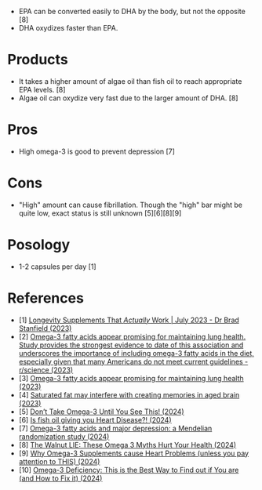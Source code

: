 - EPA can be converted easily to DHA by the body, but not the opposite [8]
- DHA oxydizes faster than EPA.

# Products
- It takes a higher amount of algae oil than fish oil to reach appropriate EPA levels. [8]
- Algae oil can oxydize very fast due to the larger amount of DHA. [8]

# Pros
- High omega-3 is good to prevent depression [7]

# Cons
- "High" amount can cause fibrillation. Though the "high" bar might be quite low, exact status is still unknown [5][6][8][9]

# Posology
- 1-2 capsules per day [1]

# References
- [1] [Longevity Supplements That *Actually* Work | July 2023 - Dr Brad Stanfield (2023)](https://www.youtube.com/watch?v=_hOxXq0wi-0)
- [2] [Omega-3 fatty acids appear promising for maintaining lung health. Study provides the strongest evidence to date of this association and underscores the importance of including omega-3 fatty acids in the diet, especially given that many Americans do not meet current guidelines - r/science (2023)](https://www.reddit.com/r/science/comments/155trqg/omega3_fatty_acids_appear_promising_for/)
- [3] [Omega-3 fatty acids appear promising for maintaining lung health (2023)](https://www.nhlbi.nih.gov/news/2023/omega-3-fatty-acids-appear-promising-maintaining-lung-health)
- [4] [Saturated fat may interfere with creating memories in aged brain (2023)](https://news.osu.edu/saturated-fat-may-interfere-with-creating-memories-in-aged-brain/)
- [5] [Don’t Take Omega-3 Until You See This! (2024)](https://www.youtube.com/watch?v=q71tHoHeXZo)
- [6] [Is fish oil giving you Heart Disease?! (2024)](https://www.youtube.com/watch?v=PzunyCl4moA)
- [7] [Omega-3 fatty acids and major depression: a Mendelian randomization study (2024)](https://www.nature.com/articles/s41398-024-02932-w)
- [8] [The Walnut LIE: These Omega 3 Myths Hurt Your Health (2024)](https://www.youtube.com/watch?v=D0kF_6Y_YA8)
- [9] [Why Omega-3 Supplements cause Heart Problems (unless you pay attention to THIS) (2024)](https://www.youtube.com/watch?v=XW_NHDnTDII)
- [10] [Omega-3 Deficiency: This is the Best Way to Find out if You are (and How to Fix it) (2024)](https://www.youtube.com/watch?v=0r9J1BxnGfA)